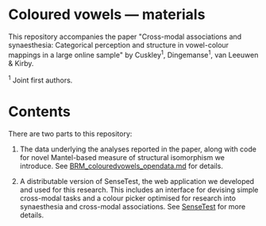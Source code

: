 # Coloured vowels — materials
This repository accompanies the paper "Cross-modal associations and synaesthesia: Categorical perception and structure in vowel-colour mappings in a large online sample" by Cuskley<sup>1</sup>, Dingemanse<sup>1</sup>, van Leeuwen & Kirby.

<sup>1</sup> Joint first authors.

# Contents
There are two parts to this repository:

1. The data underlying the analyses reported in the paper, along with code for novel Mantel-based measure of structural isomorphism we introduce. See [BRM_colouredvowels_opendata.md](/BRM_colouredvowels_opendata.md) for details.

2. A distributable version of SenseTest, the web application we developed and used for this research. This includes an interface for devising simple cross-modal tasks and a colour picker optimised for research into synaesthesia and cross-modal associations. See [SenseTest](/SenseTest) for more details.